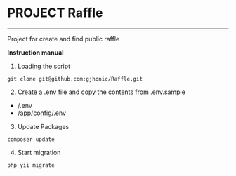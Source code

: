 # PROJECT Raffle
________________

Project for create and find public raffle

**Instruction manual**

1) Loading the script
```
git clone git@github.com:gjhonic/Raffle.git
```

2) Create a .env file and copy the contents from .env.sample
 - /.env
 - /app/config/.env


3) Update Packages
```
composer update
```

4) Start migration
```
php yii migrate
```